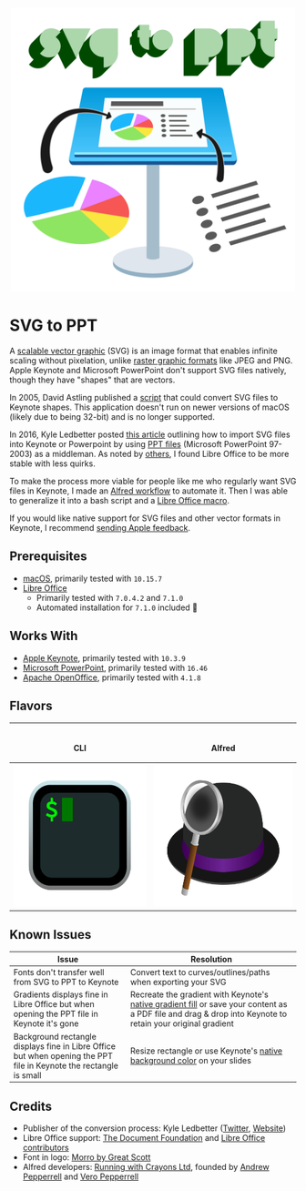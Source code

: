 <p align="center">
  <img id="logo" src="img/svg-to-ppt-logo.svg" class="center" alt="SVG to PPT logo" title="SVG to PPT logo" width="500" height="500"/>
</p>

# SVG to PPT

A [scalable vector graphic](https://en.wikipedia.org/wiki/Scalable_Vector_Graphics) (SVG) is an image format that enables infinite scaling without pixelation, unlike [raster graphic formats](https://en.wikipedia.org/wiki/Raster_graphics) like JPEG and PNG. Apple Keynote and Microsoft PowerPoint don't support SVG files natively, though they have "shapes" that are vectors.

In 2005, David Astling published a [script](http://mcb.berkeley.edu/labs/zusman/dave/svg2key/) that could convert SVG files to Keynote shapes. This application doesn't run on newer versions of macOS (likely due to being 32-bit) and is no longer supported.

In 2016, Kyle Ledbetter posted [this article](https://kyleledbetter.medium.com/how-to-import-an-svg-into-powerpoint-or-keynote-8d3d70f347a7) outlining how to import SVG files into Keynote or Powerpoint by using [PPT files](https://www.lifewire.com/ppt-file-2622187) (Microsoft PowerPoint 97-2003) as a middleman. As noted by [others](https://medium.com/@chrishoman_15983/i-often-encounter-problems-with-opening-files-created-with-openoffice-and-i-found-libreoffice-a-5a72f652160f), I found Libre Office to be more stable with less quirks.

To make the process more viable for people like me who regularly want SVG files in Keynote, I made an [Alfred workflow](https://www.alfredapp.com/workflows/) to automate it. Then I was able to generalize it into a bash script and a [Libre Office macro](https://help.libreoffice.org/latest/en-US/text/shared/01/06130000.html).

If you would like native support for SVG files and other vector formats in Keynote, I recommend [sending Apple feedback](https://www.apple.com/feedback/keynote.html).

## Prerequisites

- [macOS](https://www.apple.com/macos), primarily tested with `10.15.7`
- [Libre Office](https://www.libreoffice.org/download/download/)
  - Primarily tested with `7.0.4.2` and `7.1.0`
  - Automated installation for `7.1.0` included 🙂

## Works With

- [Apple Keynote](https://apps.apple.com/us/app/keynote/id409183694), primarily tested with `10.3.9`
- [Microsoft PowerPoint](https://www.microsoft.com/en-us/microsoft-365/powerpoint), primarily tested with `16.46`
- [Apache OpenOffice](https://www.openoffice.org/), primarily tested with `4.1.8`

## Flavors

<table>
  <thead>
    <th align="center">
    <img width="441" height="1">
      <p align="center">CLI</p>
    </th>
    <th align="center">
      <img width="441" height="1">
      <p align="center">Alfred</p>
    </th>
  </thead>

  <tr>
    <td align="center">
      <img id="alfred-logo" src="img/iterm2-icon.svg" class="center" alt="iTerm2 icon" title="iTerm2 icon" width="250" height="250"/>
    </td>
    <td align="center">
      <img id="alfred-logo" src="img/alfred-icon.svg" class="center" alt="Alfred icon" title="Alfred icon" width="250" height="250"/>
    </td>
  </tr>
</table>

## Known Issues

| Issue | Resolution |
|--|--|
| Fonts don't transfer well from SVG to PPT to Keynote | Convert text to curves/outlines/paths when exporting your SVG |
| Gradients displays fine in Libre Office but when opening the PPT file in Keynote it's gone | Recreate the gradient with Keynote's [native gradient fill](https://support.apple.com/en-us/HT210063) or save your content as a PDF file and drag & drop into Keynote to retain your original gradient |
| Background rectangle displays fine in Libre Office but when opening the PPT file in Keynote the rectangle is small | Resize rectangle or use Keynote's [native background color](https://support.apple.com/en-us/HT211077) on your slides |  |  |

## Credits

- Publisher of the conversion process: Kyle Ledbetter ([Twitter](https://twitter.com/kyleledbetter), [Website](https://kyleledbetter.com/))
- Libre Office support: [The Document Foundation](https://www.documentfoundation.org/) and [Libre Office contributors](https://www.libreoffice.org/community/community-map/)
- Font in logo: [Morro by Great Scott](https://www.greatscott.se/fonts/morro)
- Alfred developers: [Running with Crayons Ltd](http://runningwithcrayons.net/), founded by [Andrew Pepperrell](https://twitter.com/preppeller) and [Vero Pepperrell](https://twitter.com/vero)
